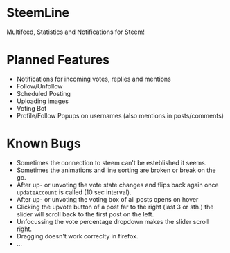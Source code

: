 # SteemLine

Multifeed, Statistics and Notifications for Steem!

# Planned Features

- Notifications for incoming votes, replies and mentions
- Follow/Unfollow
- Scheduled Posting
- Uploading images
- Voting Bot
- Profile/Follow Popups on usernames (also mentions in posts/comments)

# Known Bugs

- Sometimes the connection to steem can't be esteblished it seems.
- Sometimes the animations and line sorting are broken or break on the go.
- After up- or unvoting the vote state changes and flips back again once `updateAccount` is called (10 sec interval).
- After up- or unvoting the voting box of all posts opens on hover
- Clicking the upvote button of a post far to the right (last 3 or sth.) the slider will scroll back to the first post on the left.
- Unfocussing the vote percentage dropdown makes the slider scroll right.
- Dragging doesn't work correclty in firefox.
- ...